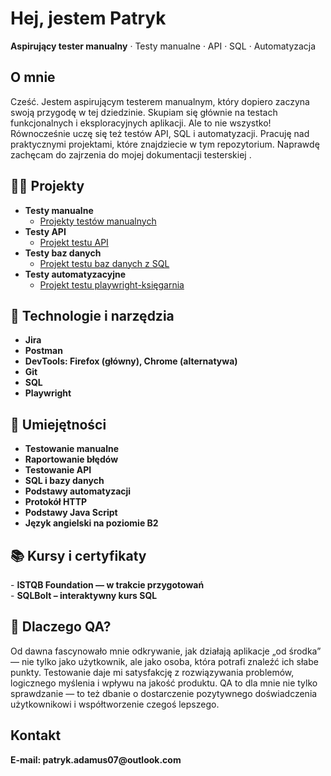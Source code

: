 <h1>Hej, jestem Patryk</h1>
<p><strong>Aspirujący tester manualny</strong> · Testy manualne · API · SQL · Automatyzacja</p>

<h2>O mnie</h2>
<p>Cześć. Jestem aspirującym testerem manualnym, który dopiero zaczyna swoją przygodę w tej dziedzinie. Skupiam się głównie na testach funkcjonalnych i eksploracyjnych aplikacji.
Ale to nie wszystko! Równocześnie uczę się też testów API, SQL i automatyzacji. Pracuję nad praktycznymi projektami, które znajdziecie w tym repozytorium. Naprawdę zachęcam do zajrzenia do mojej dokumentacji testerskiej .</p>


<h2>👨‍💻 Projekty </h2>

- <b>Testy manualne</b>
  - [Projekty testów manualnych]()
- <b>Testy API</b>
  - [Projekt testu API](https://github.com/PAdamus07/Portfolio-QA/tree/main/API-Portfolio)
- <b>Testy baz danych</b>
  - [Projekt testu baz danych z SQL](https://github.com/PAdamus07/Portfolio-QA/tree/main/SQL-Portfolio)
- <b>Testy automatyzacyjne</b>
  - [Projekt testu playwright-księgarnia](https://github.com/PAdamus07/Portfolio-QA/tree/main/Playwright-Portfolio)

<h2>🧰 Technologie i narzędzia</h2>


- <b> Jira</b>
- <b> Postman</b>
- <b> DevTools: Firefox (główny), Chrome (alternatywa)</b>
- <b> Git</b>
- <b> SQL</b>
- <b> Playwright</b>

<h2>🧠 Umiejętności</h2>

- <b> Testowanie manualne</b>
- <b> Raportowanie błędów</b>
- <b> Testowanie API</b>
- <b> SQL i bazy danych</b>
- <b> Podstawy automatyzacji</b>
- <b> Protokół HTTP</b>
- <b> Podstawy Java Script</b>
- <b> Język angielski na poziomie B2</b>

<h2>📚 Kursy i certyfikaty </h2>
  - <b>ISTQB Foundation — w trakcie przygotowań</b><br>
  - <b>SQLBolt – interaktywny kurs SQL</b>

<h2> 🧪 Dlaczego QA? </h2>
<p>Od dawna fascynowało mnie odkrywanie, jak działają aplikacje „od środka” — nie tylko jako użytkownik, ale jako osoba, która potrafi znaleźć ich słabe punkty. Testowanie daje mi satysfakcję z rozwiązywania problemów, logicznego myślenia i wpływu na jakość produktu. QA to dla mnie nie tylko sprawdzanie — to też dbanie o dostarczenie pozytywnego doświadczenia użytkownikowi i współtworzenie czegoś lepszego.</p>



<h2> Kontakt</h2>
<b>E-mail: patryk.adamus07@outlook.com</b>
